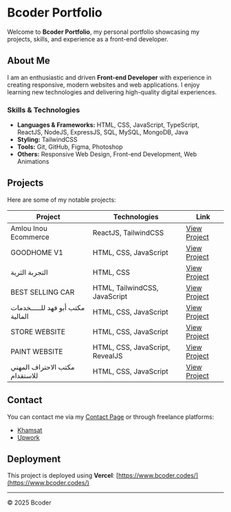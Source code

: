 # Bcoder Portfolio

Welcome to **Bcoder Portfolio**, my personal portfolio showcasing my projects, skills, and experience as a front-end developer.

## About Me

I am an enthusiastic and driven **Front-end Developer** with experience in creating responsive, modern websites and web applications. I enjoy learning new technologies and delivering high-quality digital experiences.

### Skills & Technologies

- **Languages & Frameworks:** HTML, CSS, JavaScript, TypeScript, ReactJS, NodeJS, ExpressJS, SQL, MySQL, MongoDB, Java
- **Styling:** TailwindCSS
- **Tools:** Git, GitHub, Figma, Photoshop
- **Others:** Responsive Web Design, Front-end Development, Web Animations

## Projects

Here are some of my notable projects:

| Project | Technologies | Link |
|---------|-------------|------|
| Amlou Inou Ecommerce | ReactJS, TailwindCSS | [View Project](https://amlou-ecommerce-website.vercel.app/) |
| GOODHOME V1 | HTML, CSS, JavaScript | [View Project](https://elmahdileb.github.io/goodhome/) |
| التجربة الثرية | HTML, CSS | [View Project](https://elmahdileb.github.io/responsive-newsletter/) |
| BEST SELLING CAR | HTML, TailwindCSS, JavaScript | [View Project](https://elmahdileb.github.io/sellingcars-app/dist/index.html) |
| مكتب أبو فهد للـــــخدمات المالية | HTML, CSS, JavaScript | [View Project](https://elmahdileb.github.io/maktabtAbuFahd/) |
| STORE WEBSITE | HTML, CSS, JavaScript | [View Project](https://elmahdileb.github.io/responsive-store-website/STORE/) |
| PAINT WEBSITE | HTML, CSS, JavaScript, RevealJS | [View Project](https://elmahdileb.github.io/landing-page-paint/) |
| مكتب الاحتراف المهني للاستقدام | HTML, CSS, JavaScript | [View Project](https://elmahdileb.github.io/maktabestekdam/) |

## Contact

You can contact me via my [Contact Page](https://www.bcoder.codes/contact) or through freelance platforms:

- [Khamsat](https://khamsat.com/user/medbel09/services)
- [Upwork](https://www.upwork.com/freelancers/~011f7460d12065053a)

## Deployment

This project is deployed using **Vercel**: [https://www.bcoder.codes/](https://www.bcoder.codes/)

---

© 2025 Bcoder
